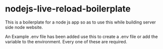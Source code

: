 # nodejs-live-reload-boilerplate
This is a boilerplate for a node js app so as to use this while building server side node website.

An Example .env file has been added use this to create a .env file or add the variable to the environment. Every one of these are required.
